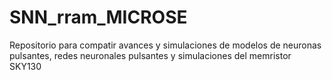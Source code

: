# SNN_rram_MICROSE
Repositorio para compatir avances y simulaciones de modelos de neuronas pulsantes, redes neuronales pulsantes y simulaciones del memristor SKY130
